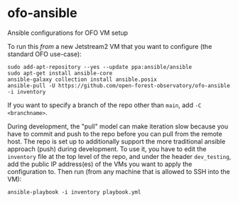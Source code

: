 # ofo-ansible
Ansible configurations for OFO VM setup

To run this *from* a new Jetstream2 VM that you want to configure (the standard OFO use-case):

```
sudo add-apt-repository --yes --update ppa:ansible/ansible
sudo apt-get install ansible-core
ansible-galaxy collection install ansible.posix
ansible-pull -U https://github.com/open-forest-observatory/ofo-ansible -i inventory
```

If you want to specify a branch of the repo other than `main`, add `-C <branchname>`.

During development, the "pull" model can make iteration slow because you have to commit and push to the repo
before you can pull from the remote host. The repo is set up to additionally support the more
traditional ansible approach (push) during development. To use it, you have to edit the `inventory`
file at the top level of the repo, and under the header `dev_testing`, add the public IP address(es)
of the VMs you want to apply the configuration to. Then run (from any machine that is allowed to SSH
into the VM):

```
ansible-playbook -i inventory playbook.yml
```

